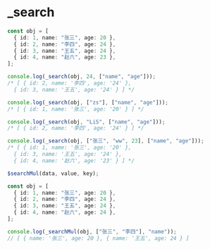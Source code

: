 # _search

<ContainerBox title="介绍">
<template #desc>
支持各种关键属性搜索、支持拼音搜索、支持拼音简写搜索、不区分大小写、支持模糊查询

如果输入框清空查询，则返回所有数据
</template>
</ContainerBox>

<ContainerBox title="基础用法" noGap>
<template #desc>

依赖于`pinyin-pro`插件
</template>

```ts
const obj = [
  { id: 1, name: "张三", age: 20 },
  { id: 2, name: "李四", age: 24 },
  { id: 3, name: "王五", age: 24 },
  { id: 4, name: "赵六", age: 23 },
];

console.log(_search(obj, 24, ["name", "age"]));
/* [ { id: 2, name: '李四', age: '24' },
  { id: 3, name: '王五', age: '24' } ] */

console.log(_search(obj, ["zs"], ["name", "age"]));
/* [ { id: 1, name: '张三', age: '20' } ] */

console.log(_search(obj, "LiS", ["name", "age"]));
/* [ { id: 2, name: '李四', age: '24' } ] */

console.log(_search(obj, ["张三", "ww", 23], ["name", "age"]));
/* [ { id: 1, name: '张三', age: '20' },
  { id: 3, name: '王五', age: '24' },
  { id: 4, name: '赵六', age: '23' } ] */
```

<CodeBox>
<template #codes>

```ts
import { match as _pinyinMatch } from "pinyin-pro";

/**
 * @description 正则搜索
 * @param data 需要搜索的数据
 * @param value 搜索的值
 * @param keys 搜索的键名
 * @param highlight 是否高亮
 */
export const _search = <T>(
  data: T[],
  value: string | string[],
  keys: string | string[],
  highlight = false,
): T[] => {
  const arr: T[] = [];

  // 根据给定的值和键名进行搜索
  const fn = (searchValue: string, key: string): void => {
    const reg = new RegExp(searchValue.toLowerCase(), "i"); // 创建正则表达式
    data.forEach((item: any) => {
      item[key] = item[key].toString(); // 确保属性为字符串

      if (_pinyinMatch(item[key], searchValue, { precision: "start" })) {
        // 匹配拼音或属性值
        if (highlight && searchValue) {
          item[key] = item[key].replace(
            reg,
            (match: string) => `<i style="color:#2980b9">${match}</i>`,
          ); // 高亮匹配部分
        }
        arr.push(item);
      }
    });
  };

  if (Array.isArray(keys)) {
    keys.forEach((key: string) => fn(value as string, key)); // 遍历键名进行搜索
  } else if (Array.isArray(value)) {
    value.forEach((val: string) => {
      if (Array.isArray(keys)) {
        keys.forEach((key: string) => fn(val, key)); // 遍历值和键名进行搜索
      } else {
        fn(val, keys); // 单个键名和多个值进行搜索
      }
    });
  } else {
    fn(value, keys); // 单个值和单个键名进行搜索
  }

  return arr;
};
```
</template>
</CodeBox>
</ContainerBox>

<ContainerBox title="针对 Element UI 的下拉多选进行查询">
<template #desc>
此时不需要依赖任何函数，但不支持拼音查询，况且也不可能拼音查询

如果下拉框清空查询，则需要使用`[""]`去查询，这样查询才能返回所有数据
</template>

```ts
$searchMul(data, value, key);
```

```ts
const obj = [
  { id: 1, name: "张三", age: 20 },
  { id: 2, name: "李四", age: 24 },
  { id: 3, name: "王五", age: 24 },
  { id: 4, name: "赵六", age: 24 },
];

console.log(_searchMul(obj, ["张三", "李四"], "name"));
// [ { name: '张三', age: 20 }, { name: '王五', age: 24 } ]
```

<CodeBox>
<template #codes>

```ts
export function _searchMul(data, value, key) {
  let arr = [];

  function fn(item) {
    let reg = new RegExp(item, "i");
    arr.push(
      ...data.filter((item) => {
        return reg.test(item[key]);
      })
    );
  }
  value.forEach((item) => {
    fn(item);
  });
  return arr;
}
```
</template>
</CodeBox>
</ContainerBox>
